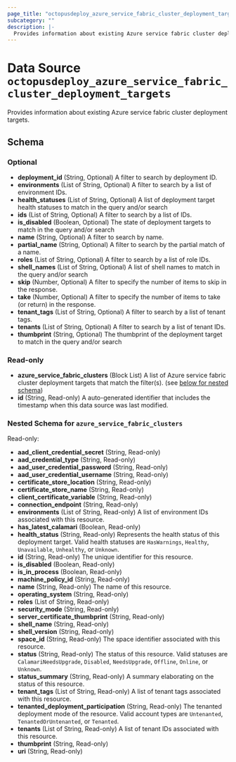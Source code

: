 ```yaml
---
page_title: "octopusdeploy_azure_service_fabric_cluster_deployment_targets Data Source - terraform-provider-octopusdeploy"
subcategory: ""
description: |-
  Provides information about existing Azure service fabric cluster deployment targets.
---
```


# Data Source `octopusdeploy_azure_service_fabric_cluster_deployment_targets`

Provides information about existing Azure service fabric cluster deployment targets.



## Schema

### Optional

- **deployment_id** (String, Optional) A filter to search by deployment ID.
- **environments** (List of String, Optional) A filter to search by a list of environment IDs.
- **health_statuses** (List of String, Optional) A list of deployment target health statuses to match in the query and/or search
- **ids** (List of String, Optional) A filter to search by a list of IDs.
- **is_disabled** (Boolean, Optional) The state of deployment targets to match in the query and/or search
- **name** (String, Optional) A filter to search by name.
- **partial_name** (String, Optional) A filter to search by the partial match of a name.
- **roles** (List of String, Optional) A filter to search by a list of role IDs.
- **shell_names** (List of String, Optional) A list of shell names to match in the query and/or search
- **skip** (Number, Optional) A filter to specify the number of items to skip in the response.
- **take** (Number, Optional) A filter to specify the number of items to take (or return) in the response.
- **tenant_tags** (List of String, Optional) A filter to search by a list of tenant tags.
- **tenants** (List of String, Optional) A filter to search by a list of tenant IDs.
- **thumbprint** (String, Optional) The thumbprint of the deployment target to match in the query and/or search

### Read-only

- **azure_service_fabric_clusters** (Block List) A list of Azure service fabric cluster deployment targets that match the filter(s). (see [below for nested schema](#nestedblock--azure_service_fabric_clusters))
- **id** (String, Read-only) A auto-generated identifier that includes the timestamp when this data source was last modified.

<a id="nestedblock--azure_service_fabric_clusters"></a>
### Nested Schema for `azure_service_fabric_clusters`

Read-only:

- **aad_client_credential_secret** (String, Read-only)
- **aad_credential_type** (String, Read-only)
- **aad_user_credential_password** (String, Read-only)
- **aad_user_credential_username** (String, Read-only)
- **certificate_store_location** (String, Read-only)
- **certificate_store_name** (String, Read-only)
- **client_certificate_variable** (String, Read-only)
- **connection_endpoint** (String, Read-only)
- **environments** (List of String, Read-only) A list of environment IDs associated with this resource.
- **has_latest_calamari** (Boolean, Read-only)
- **health_status** (String, Read-only) Represents the health status of this deployment target. Valid health statuses are `HasWarnings`, `Healthy`, `Unavailable`, `Unhealthy`, or `Unknown`.
- **id** (String, Read-only) The unique identifier for this resource.
- **is_disabled** (Boolean, Read-only)
- **is_in_process** (Boolean, Read-only)
- **machine_policy_id** (String, Read-only)
- **name** (String, Read-only) The name of this resource.
- **operating_system** (String, Read-only)
- **roles** (List of String, Read-only)
- **security_mode** (String, Read-only)
- **server_certificate_thumbprint** (String, Read-only)
- **shell_name** (String, Read-only)
- **shell_version** (String, Read-only)
- **space_id** (String, Read-only) The space identifier associated with this resource.
- **status** (String, Read-only) The status of this resource. Valid statuses are `CalamariNeedsUpgrade`, `Disabled`, `NeedsUpgrade`, `Offline`, `Online`, or `Unknown`.
- **status_summary** (String, Read-only) A summary elaborating on the status of this resource.
- **tenant_tags** (List of String, Read-only) A list of tenant tags associated with this resource.
- **tenanted_deployment_participation** (String, Read-only) The tenanted deployment mode of the resource. Valid account types are `Untenanted`, `TenantedOrUntenanted`, or `Tenanted`.
- **tenants** (List of String, Read-only) A list of tenant IDs associated with this resource.
- **thumbprint** (String, Read-only)
- **uri** (String, Read-only)


